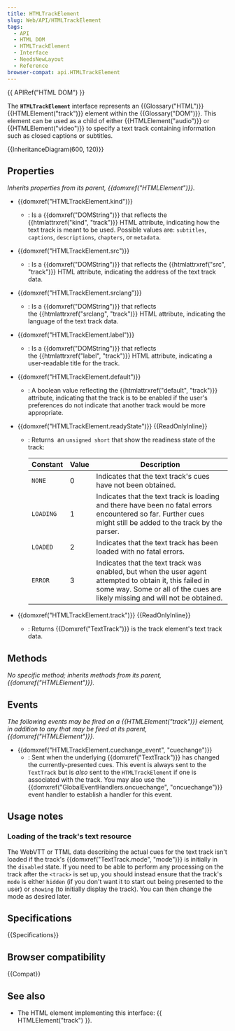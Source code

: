 ```yaml
---
title: HTMLTrackElement
slug: Web/API/HTMLTrackElement
tags:
  - API
  - HTML DOM
  - HTMLTrackElement
  - Interface
  - NeedsNewLayout
  - Reference
browser-compat: api.HTMLTrackElement
---
```

{{ APIRef("HTML DOM") }}

The **`HTMLTrackElement`** interface represents an {{Glossary("HTML")}} {{HTMLElement("track")}} element within the {{Glossary("DOM")}}. This element can be used as a child of either {{HTMLElement("audio")}} or {{HTMLElement("video")}} to specify a text track containing information such as closed captions or subtitles.

{{InheritanceDiagram(600, 120)}}

## Properties

_Inherits properties from its parent, {{domxref("HTMLElement")}}._

- {{domxref("HTMLTrackElement.kind")}}
  - : Is a {{domxref("DOMString")}} that reflects the {{htmlattrxref("kind", "track")}} HTML attribute, indicating how the text track is meant to be used. Possible values are: `subtitles`, `captions`, `descriptions`, `chapters`, or `metadata`.
- {{domxref("HTMLTrackElement.src")}}
  - : Is a {{domxref("DOMString")}} that reflects the {{htmlattrxref("src", "track")}} HTML attribute, indicating the address of the text track data.
- {{domxref("HTMLTrackElement.srclang")}}
  - : Is a {{domxref("DOMString")}} that reflects the {{htmlattrxref("srclang", "track")}} HTML attribute, indicating the language of the text track data.
- {{domxref("HTMLTrackElement.label")}}
  - : Is a {{domxref("DOMString")}} that reflects the {{htmlattrxref("label", "track")}} HTML attribute, indicating a user-readable title for the track.
- {{domxref("HTMLTrackElement.default")}}
  - : A boolean value reflecting the {{htmlattrxref("default", "track")}} attribute, indicating that the track is to be enabled if the user's preferences do not indicate that another track would be more appropriate.
- {{domxref("HTMLTrackElement.readyState")}} {{ReadOnlyInline}}

  - : Returns  an `unsigned short` that show the readiness state of the track:

    | Constant  | Value | Description                                                                                                                                                                              |
    | --------- | ----- | ---------------------------------------------------------------------------------------------------------------------------------------------------------------------------------------- |
    | `NONE`    | 0     | Indicates that the text track's cues have not been obtained.                                                                                                                             |
    | `LOADING` | 1     | Indicates that the text track is loading and there have been no fatal errors encountered so far. Further cues might still be added to the track by the parser.                           |
    | `LOADED`  | 2     | Indicates that the text track has been loaded with no fatal errors.                                                                                                                      |
    | `ERROR`   | 3     | Indicates that the text track was enabled, but when the user agent attempted to obtain it, this failed in some way. Some or all of the cues are likely missing and will not be obtained. |

- {{domxref("HTMLTrackElement.track")}} {{ReadOnlyInline}}
  - : Returns {{Domxref("TextTrack")}} is the track element's text track data.

## Methods

_No specific method; inherits methods from its parent, {{domxref("HTMLElement")}}._

## Events

_The following events may be fired on a {{HTMLElement("track")}} element, in addition to any that may be fired at its parent, {{domxref("HTMLElement")}}._

- {{domxref("HTMLTrackElement.cuechange_event", "cuechange")}}
  - : Sent when the underlying {{domxref("TextTrack")}} has changed the currently-presented cues. This event is always sent to the `TextTrack` but is _also_ sent to the `HTMLTrackElement` if one is associated with the track.
    You may also use the {{domxref("GlobalEventHandlers.oncuechange", "oncuechange")}} event handler to establish a handler for this event.

## Usage notes

### Loading of the track's text resource

The WebVTT or TTML data describing the actual cues for the text track isn't loaded if the track's {{domxref("TextTrack.mode", "mode")}} is initially in the `disabled` state. If you need to be able to perform any processing on the track after the `<track>` is set up, you should instead ensure that the track's `mode` is either `hidden` (if you don't want it to start out being presented to the user) or `showing` (to initially display the track). You can then change the mode as desired later.

## Specifications

{{Specifications}}

## Browser compatibility

{{Compat}}

## See also

- The HTML element implementing this interface: {{ HTMLElement("track") }}.

